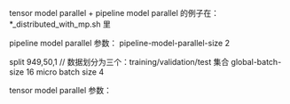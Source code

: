 tensor model parallel + pipeline model parallel 的例子在：
*_distributed_with_mp.sh 里

pipeline model parallel 参数：
pipeline-model-parallel-size 2

split 949,50,1 // 数据划分为三个：training/validation/test 集合
global-batch-size 16
micro batch size 4


tensor model parallel 参数：
